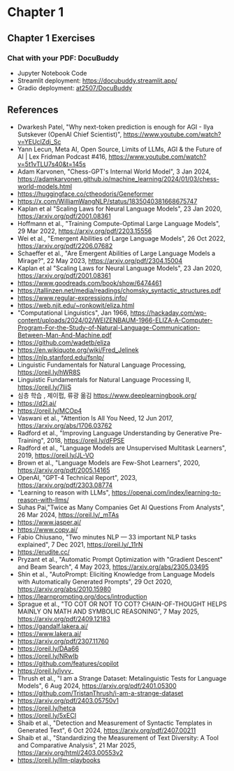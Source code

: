# Chapter 1

## Chapter 1 Exercises

### Chat with your PDF: DocuBuddy 
- Jupyter Notebook Code
- Streamlit deployment: https://docubuddy.streamlit.app/
- Gradio deployment: [at2507/DocuBuddy](https://huggingface.co/spaces/at2507/DocuBuddy)


## References

* Dwarkesh Patel, "Why next-token prediction is enough for AGI - Ilya Sutskever (OpenAI Chief Scientist)", https://www.youtube.com/watch?v=YEUclZdj_Sc 
* Yann Lecun, Meta AI, Open Source, Limits of LLMs, AGI & the Future of AI | Lex Fridman Podcast #416, https://www.youtube.com/watch?v=5t1vTLU7s40&t=145s 
* Adam Karvonen, "Chess-GPT's Internal World Model", 3 Jan 2024, https://adamkarvonen.github.io/machine_learning/2024/01/03/chess-world-models.html 
* https://huggingface.co/ctheodoris/Geneformer
* https://x.com/WilliamWangNLP/status/1835040381668675747
* Kaplan et al "Scaling Laws for Neural Language Models", 23 Jan 2020, https://arxiv.org/pdf/2001.08361  
* Hoffmann et al., "Training Compute-Optimal Large Language Models", 29 Mar 2022, https://arxiv.org/pdf/2203.15556 
* Wei et al., "Emergent Abilities of Large Language Models", 26 Oct 2022, https://arxiv.org/pdf/2206.07682
* Schaeffer et al., "Are Emergent Abilities of Large Language Models a
Mirage?", 22 May 2023, https://arxiv.org/pdf/2304.15004
* Kaplan et al "Scaling Laws for Neural Language Models", 23 Jan 2020, https://arxiv.org/pdf/2001.08361 
* https://www.goodreads.com/book/show/6474461
* https://tallinzen.net/media/readings/chomsky_syntactic_structures.pdf
* https://www.regular-expressions.info/
* https://web.njit.edu/~ronkowit/eliza.html
* "Computational Linguistics", Jan 1966, https://hackaday.com/wp-content/uploads/2024/02/WEIZENBAUM-1966-ELIZA-A-Computer-Program-For-the-Study-of-Natural-Language-Communication-Between-Man-And-Machine.pdf 
* https://github.com/wadetb/eliza
* https://en.wikiquote.org/wiki/Fred_Jelinek
* https://nlp.stanford.edu/fsnlp/
* Linguistic Fundamentals for Natural Language Processing, https://oreil.ly/hWR8S
* Linguistic Fundamentals for Natural Language Processing II, https://oreil.ly/7liiS
* 심층 학습 , 제이펍, 류광 옮김 https://www.deeplearningbook.org/ 
* https://d2l.ai/
* https://oreil.ly/MCOp4
* Vaswani et al., "Attention Is All You Need, 12 Jun 2017, https://arxiv.org/abs/1706.03762 
* Radford et al., "Improving Language Understanding by Generative Pre-Training", 2018,  https://oreil.ly/dFPSE 
* Radford et al., "Language Models are Unsupervised Multitask Learners", 2019, https://oreil.ly/JL-VO  
* Brown et al., "Language Models are Few-Shot Learners", 2020, https://arxiv.org/pdf/2005.14165 
* OpenAI, "GPT-4 Technical Report", 2023, https://arxiv.org/pdf/2303.08774
* "Learning to reason with LLMs", https://openai.com/index/learning-to-reason-with-llms/ 
* Suhas Pai,"Twice as Many Companies Get AI Questions From Analysts", 26 Mar 2024, https://oreil.ly/_mTAs 
* https://www.jasper.ai/
* https://www.copy.ai/
* Fabio Chiusano, "Two minutes NLP — 33 important NLP tasks explained", 7 Dec 2021, https://oreil.ly/_11rN 
* https://erudite.cc/
* Pryzant et al., "Automatic Prompt Optimization with "Gradient Descent" and Beam Search", 4 May 2023, https://arxiv.org/abs/2305.03495
* Shin et al., "AutoPrompt: Eliciting Knowledge from Language Models with Automatically Generated Prompts", 29 Oct 2020, https://arxiv.org/abs/2010.15980
* https://learnprompting.org/docs/introduction
* Sprague et al., "TO COT OR NOT TO COT? CHAIN-OF-THOUGHT HELPS
MAINLY ON MATH AND SYMBOLIC REASONING", 7 May 2025, https://arxiv.org/pdf/2409.12183
* https://gandalf.lakera.ai/
* https://www.lakera.ai/
* https://arxiv.org/pdf/2307.11760
* https://oreil.ly/DAa66
* https://oreil.ly/NRwIb  
* https://github.com/features/copilot 
* https://oreil.ly/ivvv_ 
* Thrush et al., "I am a Strange Dataset: Metalinguistic Tests for Language Models", 6 Aug 2024, https://arxiv.org/pdf/2401.05300
* https://github.com/TristanThrush/i-am-a-strange-dataset
* https://arxiv.org/pdf/2403.05750v1
* https://oreil.ly/hetca
* https://oreil.ly/5xECI
* Shaib et al., "Detection and Measurement of Syntactic Templates in Generated Text", 6 Oct 2024, https://arxiv.org/pdf/2407.00211
* Shaib et al., "Standardizing the Measurement of Text Diversity: A Tool and Comparative Analysis", 21 Mar 2025, https://arxiv.org/html/2403.00553v2
* https://oreil.ly/llm-playbooks
